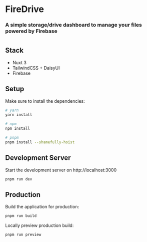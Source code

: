 # FireDrive 

### A simple storage/drive dashboard to manage your files powered by Firebase

# 

## Stack

- Nuxt 3
- TailwindCSS + DaisyUI
- Firebase


## Setup

Make sure to install the dependencies:

```bash
# yarn
yarn install

# npm
npm install

# pnpm
pnpm install --shamefully-hoist
```

## Development Server

Start the development server on http://localhost:3000

```bash
pnpm run dev
```

## Production

Build the application for production:

```bash
pnpm run build
```

Locally preview production build:

```bash
pnpm run preview
```